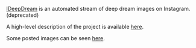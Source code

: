 <p>
  <a href="https://www.instagram.com/ideepdream/" target="_blank">IDeepDream</a>
  is an automated stream of deep dream images on Instagram. (deprecated)
</p>
<p>
  A high-level description of the project is available <a href="https://michelml.com/post?post=anautomatedstreamofdeepdreamimagesoninstagram" target="_blank">here</a>.
</p>
<p>
  Some posted images can be seen <a href="https://drive.google.com/open?id=13AFIeK70bsk4oV_92yUzEOwALXU7l0P3" target="_blank">here</a>. 
</p>

